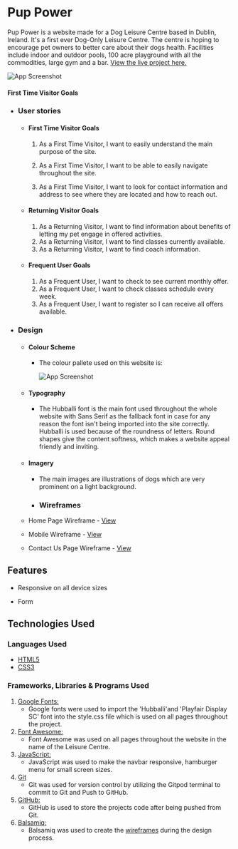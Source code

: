 
# Pup Power

Pup Power is a website made for a Dog Leisure Centre based in 
Dublin, Ireland.
It's a first ever Dog-Only Leisure Centre. The centre is hoping 
to encourage pet owners to better care about their dogs health.
Facilities include 
indoor and outdoor pools,
100 acre playground with all the commodities, large gym and a bar.
[View the live project here.]()

![App Screenshot]()

 #### First Time Visitor Goals
-   ### User stories

    -   #### First Time Visitor Goals

        1. As a First Time Visitor, I want to easily understand the main 
        purpose of the site.

        2. As a First Time Visitor, I want to be able to easily navigate throughout the site.

        3. As a First Time Visitor, I want to look for contact information and address to see where they are located and how to reach out. 

    -   #### Returning Visitor Goals

        1. As a Returning Visitor, I want to find information about benefits of letting my pet engage in offered activities.
        2. As a Returning Visitor, I want to find classes currently available.
        3. As a Returning Visitor, I want to find coach information.

    -   #### Frequent User Goals
        1. As a Frequent User, I want to check to see current monthly offer.
        2. As a Frequent User, I want to check classes schedule every week.
        3. As a Frequent User, I want to register so I can receive all offers available.
-   ### Design
    -   #### Colour Scheme
        -   The colour pallete used on this website is: 

            ![App Screenshot]()

    -   #### Typography
        -   The Hubballi font is the main font used throughout the whole website with Sans Serif as the fallback font in case for any reason the font isn't being imported into the site correctly. Hubballi is used because of the roundness of letters. Round shapes give the content softness, which makes a website appeal friendly and inviting.
    -   #### Imagery
        -   The main images are illustrations of dogs which are very prominent on a light background.
         *   ### Wireframes

    -   Home Page Wireframe - [View]()

    -   Mobile Wireframe - [View]()

    -   Contact Us Page Wireframe - [View]()
## Features

-   Responsive on all device sizes

-   Form

## Technologies Used

### Languages Used

-   [HTML5](https://en.wikipedia.org/wiki/HTML5)
-   [CSS3](https://en.wikipedia.org/wiki/Cascading_Style_Sheets)

### Frameworks, Libraries & Programs Used

1. [Google Fonts:](https://fonts.google.com/)
    - Google fonts were used to import the 'Hubballi'and 'Playfair Display SC' font into the style.css file which is used on all pages throughout the project.
1. [Font Awesome:](https://fontawesome.com/)
    - Font Awesome was used on all pages throughout the website in the name of the Leisure Centre.
1. [JavaScript:](https://javascript.com/)
    - JavaScript was used to make the navbar responsive, hamburger menu for small screen sizes.
1. [Git](https://git-scm.com/)
    - Git was used for version control by utilizing the Gitpod terminal to commit to Git and Push to GitHub.
1. [GitHub:](https://github.com/)
    - GitHub is used to store the projects code after being pushed from Git.
1. [Balsamiq:](https://balsamiq.com/)
    - Balsamiq was used to create the [wireframes](https://github.com/) during the design process.



